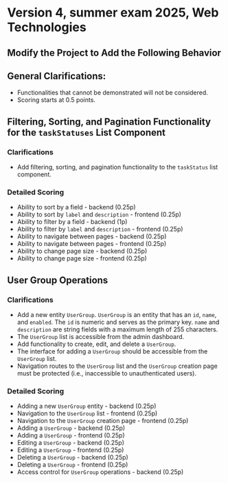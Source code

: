 # Version 4, summer exam 2025, Web Technologies

## Modify the Project to Add the Following Behavior

## General Clarifications:

- Functionalities that cannot be demonstrated will not be considered.
- Scoring starts at 0.5 points.

## Filtering, Sorting, and Pagination Functionality for the `taskStatuses` List Component

### Clarifications

- Add filtering, sorting, and pagination functionality to the `taskStatus` list component.

### Detailed Scoring

- Ability to sort by a field - backend (0.25p)
- Ability to sort by `label` and `description` - frontend (0.25p)
- Ability to filter by a field - backend (1p)
- Ability to filter by `label` and `description` - frontend (0.25p)
- Ability to navigate between pages - backend (0.25p)
- Ability to navigate between pages - frontend (0.25p)
- Ability to change page size - backend (0.25p)
- Ability to change page size - frontend (0.25p)

## User Group Operations

### Clarifications

- Add a new entity `UserGroup`. `UserGroup` is an entity that has an `id`, `name`, and `enabled`. The `id` is numeric and serves as the primary key. `name` and `description` are string fields with a maximum length of 255 characters.
- The `UserGroup` list is accessible from the admin dashboard.
- Add functionality to create, edit, and delete a `UserGroup`.
- The interface for adding a `UserGroup` should be accessible from the `UserGroup` list.
- Navigation routes to the `UserGroup` list and the `UserGroup` creation page must be protected (i.e., inaccessible to unauthenticated users).

### Detailed Scoring

- Adding a new `UserGroup` entity - backend (0.25p)
- Navigation to the `UserGroup` list - frontend (0.25p)
- Navigation to the `UserGroup` creation page - frontend (0.25p)
- Adding a `UserGroup` - backend (0.25p)
- Adding a `UserGroup` - frontend (0.25p)
- Editing a `UserGroup` - backend (0.25p)
- Editing a `UserGroup` - frontend (0.25p)
- Deleting a `UserGroup` - backend (0.25p)
- Deleting a `UserGroup` - frontend (0.25p)
- Access control for `UserGroup` operations - backend (0.25p)
